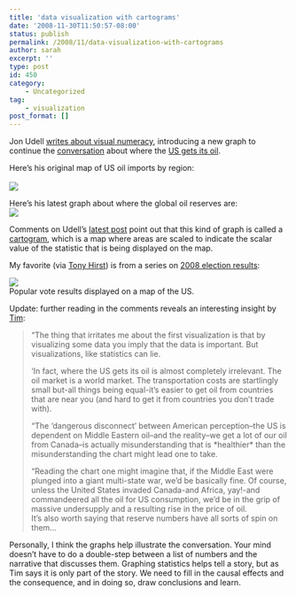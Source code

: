 ```yaml
---
title: 'data visualization with cartograms'
date: '2008-11-30T11:50:57-08:00'
status: publish
permalink: /2008/11/data-visualization-with-cartograms
author: sarah
excerpt: ''
type: post
id: 450
category:
    - Uncategorized
tag:
    - visualization
post_format: []
---
```

Jon Udell [writes about visual numeracy](http://blog.jonudell.net/2008/11/18/visual-numeracy-for-collective-survival/), introducing a new graph to continue the [conversation](https://www.ultrasaurus.com/sarahblog/archives/000507.html) about where the [US gets its oil](http://blog.jonudell.net/2008/11/09/where-the-oil-comes-from-not-from-where-i-thought/).

Here’s his original map of US oil imports by region:  
[  
![](http://jonudell.net/img/us-oil-imports-from-region.png)](https://udell.dabbledb.com/page/2007usoilimportsbyregionoforigin/qEUVMbhP)

Here’s his latest graph about where the global oil reserves are:  
[![](http://jonudell.net/img/oil-reserves.jpg)](http://www.dailygalaxy.com/photos/uncategorized/2008/01/20/map01_1024_2.jpg)

Comments on Udell’s [latest post](http://blog.jonudell.net/2008/11/18/visual-numeracy-for-collective-survival/) point out that this kind of graph is called a [cartogram](http://en.wikipedia.org/wiki/Cartogram), which is a map where areas are scaled to indicate the scalar value of the statistic that is being displayed on the map.

My favorite (via [Tony Hirst](http://ouseful.wordpress.com/)) is from a series on [2008 election results](http://www-personal.umich.edu/~mejn/election/2008/):

[![](http://www-personal.umich.edu/~mejn/election/2008/statepopredblue512.png)](http://www-personal.umich.edu/~mejn/election/2008/)  
Popular vote results displayed on a map of the US.

Update: further reading in the comments reveals an interesting insight by [Tim](http://www.librarything.com/):

> “The thing that irritates me about the first visualization is that by visualizing some data you imply that the data is important. But visualizations, like statistics can lie.
> 
> ‘In fact, where the US gets its oil is almost completely irrelevant. The oil market is a world market. The transportation costs are startlingly small but-all things being equal-it’s easier to get oil from countries that are near you (and hard to get it from countries you don’t trade with).
> 
> “The ‘dangerous disconnect’ between American perception–the US is dependent on Middle Eastern oil–and the reality–we get a lot of our oil from Canada–is actually misunderstanding that is \*healthier\* than the misunderstanding the chart might lead one to take.
> 
> “Reading the chart one might imagine that, if the Middle East were plunged into a giant multi-state war, we’d be basically fine. Of course, unless the United States invaded Canada-and Africa, yay!-and commandeered all the oil for US consumption, we’d be in the grip of massive undersupply and a resulting rise in the price of oil.  
> It’s also worth saying that reserve numbers have all sorts of spin on them…

Personally, I think the graphs help illustrate the conversation. Your mind doesn’t have to do a double-step between a list of numbers and the narrative that discusses them. Graphing statistics helps tell a story, but as Tim says it is only part of the story. We need to fill in the causal effects and the consequence, and in doing so, draw conclusions and learn.